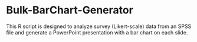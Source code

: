 # Bulk-BarChart-Generator
This R script is designed to analyze survey (Likert-scale) data from an SPSS file and generate a PowerPoint presentation with a bar chart on each slide.
